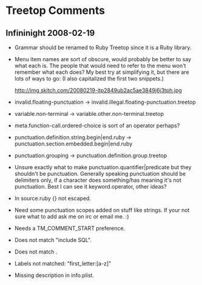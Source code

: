 # Treetop Comments

## Infininight 2008-02-19

* Grammar should be renamed to Ruby Treetop since it is a Ruby library.
* Menu item names are sort of obscure, would probably be better to say what each is. The people that would need to refer to the menu won't remember what each does? My best try at simplifying it, but there are lots of ways to go: (I also capitalized the first two snippets.)

    <http://img.skitch.com/20080219-jtp2849ub2ac5ae3849j6j3tph.jpg>

* invalid.floating-punctuation → invalid.illegal.floating-punctuation.treetop
* variable.non-terminal → variable.other.non-terminal.treetop
* meta.function-call.ordered-choice is sort of an operator perhaps?
* punctuation.definition.string.begin|end.ruby → punctuation.section.embedded.begin|end.ruby
* punctuation.grouping → punctuation.definition.group.treetop
* Unsure exactly what to make punctuation.quantifier|predicate but they shouldn't be punctuation. Generally speaking punctuation should be delimiters only, if a character does something/has meaning it's not punctuation. Best I can see it keyword.operator, other ideas?
* In source.ruby {} not escaped.
* Need some punctuation scopes added on stuff like strings. If your not sure what to add ask me on irc or email me. :)
* Needs a TM_COMMENT_START preference.
* Does not match "include SQL".
* Does not match <ParenNode>.
* Labels not matched: "first_letter:[a-z]"
* Missing description in info.plist.